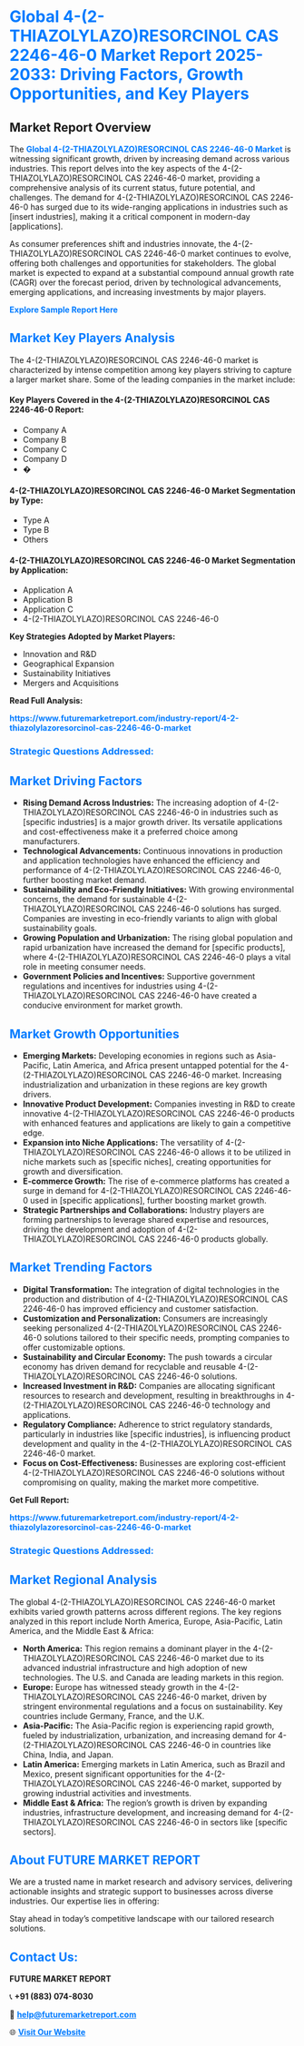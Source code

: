 <h1 style="color: #007BFF;">Global 4-(2-THIAZOLYLAZO)RESORCINOL CAS 2246-46-0 Market Report 2025-2033: Driving Factors, Growth Opportunities, and Key Players</h1>

<section id="overview">
<h2>Market Report Overview</h2>
<p>The <a href="https://www.futuremarketreport.com/industry-report/4-2-thiazolylazoresorcinol-cas-2246-46-0-market" style="color: #007BFF; text-decoration: none;"><strong>Global 4-(2-THIAZOLYLAZO)RESORCINOL CAS 2246-46-0 Market</strong></a> is witnessing significant growth, driven by increasing demand across various industries. This report delves into the key aspects of the 4-(2-THIAZOLYLAZO)RESORCINOL CAS 2246-46-0 market, providing a comprehensive analysis of its current status, future potential, and challenges. The demand for 4-(2-THIAZOLYLAZO)RESORCINOL CAS 2246-46-0 has surged due to its wide-ranging applications in industries such as [insert industries], making it a critical component in modern-day [applications].</p>
<p>As consumer preferences shift and industries innovate, the 4-(2-THIAZOLYLAZO)RESORCINOL CAS 2246-46-0 market continues to evolve, offering both challenges and opportunities for stakeholders. The global market is expected to expand at a substantial compound annual growth rate (CAGR) over the forecast period, driven by technological advancements, emerging applications, and increasing investments by major players.</p>
</section>

<section id="overview">
<p><a href="https://www.futuremarketreport.com/request-sample/reportId=119762" style="color: #007BFF; text-decoration: none;"><strong>Explore Sample Report Here</strong></a></p>
</section>

<section id="key-players">
<h2 style="color: #007BFF;">Market Key Players Analysis</h2>
<p>The 4-(2-THIAZOLYLAZO)RESORCINOL CAS 2246-46-0 market is characterized by intense competition among key players striving to capture a larger market share. Some of the leading companies in the market include:</p>
<h4>Key Players Covered in the 4-(2-THIAZOLYLAZO)RESORCINOL CAS 2246-46-0 Report:</h4>
<ul><li>Company A</li><li>Company B</li><li>Company C</li><li>Company D</li><li>�</li></ul>
<h4>4-(2-THIAZOLYLAZO)RESORCINOL CAS 2246-46-0 Market Segmentation by Type:</h4>
<ul><li>Type A</li><li>Type B</li><li>Others</li></ul>

<h4>4-(2-THIAZOLYLAZO)RESORCINOL CAS 2246-46-0 Market Segmentation by Application:</h4>
<ul><li>Application A</li><li>Application B</li><li>Application C</li><li>4-(2-THIAZOLYLAZO)RESORCINOL CAS 2246-46-0</li></ul>
<p><strong>Key Strategies Adopted by Market Players:</strong></p>
<ul>
<li>Innovation and R&D</li>
<li>Geographical Expansion</li>
<li>Sustainability Initiatives</li>
<li>Mergers and Acquisitions</li>
</ul>
</section>

<section>
<p><strong>Read Full Analysis: </strong></p><a href="https://www.futuremarketreport.com/industry-report/4-2-thiazolylazoresorcinol-cas-2246-46-0-market" style="color: #007BFF; text-decoration: none;"><strong>https://www.futuremarketreport.com/industry-report/4-2-thiazolylazoresorcinol-cas-2246-46-0-market</strong></a>
<h3 style="color: #007BFF;">Strategic Questions Addressed:</h3>
</section>

<section id="driving-factors">
<h2 style="color: #007BFF;">Market Driving Factors</h2>
<ul>
<li><strong>Rising Demand Across Industries:</strong> The increasing adoption of 4-(2-THIAZOLYLAZO)RESORCINOL CAS 2246-46-0 in industries such as [specific industries] is a major growth driver. Its versatile applications and cost-effectiveness make it a preferred choice among manufacturers.</li>
<li><strong>Technological Advancements:</strong> Continuous innovations in production and application technologies have enhanced the efficiency and performance of 4-(2-THIAZOLYLAZO)RESORCINOL CAS 2246-46-0, further boosting market demand.</li>
<li><strong>Sustainability and Eco-Friendly Initiatives:</strong> With growing environmental concerns, the demand for sustainable 4-(2-THIAZOLYLAZO)RESORCINOL CAS 2246-46-0 solutions has surged. Companies are investing in eco-friendly variants to align with global sustainability goals.</li>
<li><strong>Growing Population and Urbanization:</strong> The rising global population and rapid urbanization have increased the demand for [specific products], where 4-(2-THIAZOLYLAZO)RESORCINOL CAS 2246-46-0 plays a vital role in meeting consumer needs.</li>
<li><strong>Government Policies and Incentives:</strong> Supportive government regulations and incentives for industries using 4-(2-THIAZOLYLAZO)RESORCINOL CAS 2246-46-0 have created a conducive environment for market growth.</li>
</ul>
</section>

<section id="growth-opportunities">
<h2 style="color: #007BFF;">Market Growth Opportunities</h2>
<ul>
<li><strong>Emerging Markets:</strong> Developing economies in regions such as Asia-Pacific, Latin America, and Africa present untapped potential for the 4-(2-THIAZOLYLAZO)RESORCINOL CAS 2246-46-0 market. Increasing industrialization and urbanization in these regions are key growth drivers.</li>
<li><strong>Innovative Product Development:</strong> Companies investing in R&D to create innovative 4-(2-THIAZOLYLAZO)RESORCINOL CAS 2246-46-0 products with enhanced features and applications are likely to gain a competitive edge.</li>
<li><strong>Expansion into Niche Applications:</strong> The versatility of 4-(2-THIAZOLYLAZO)RESORCINOL CAS 2246-46-0 allows it to be utilized in niche markets such as [specific niches], creating opportunities for growth and diversification.</li>
<li><strong>E-commerce Growth:</strong> The rise of e-commerce platforms has created a surge in demand for 4-(2-THIAZOLYLAZO)RESORCINOL CAS 2246-46-0 used in [specific applications], further boosting market growth.</li>
<li><strong>Strategic Partnerships and Collaborations:</strong> Industry players are forming partnerships to leverage shared expertise and resources, driving the development and adoption of 4-(2-THIAZOLYLAZO)RESORCINOL CAS 2246-46-0 products globally.</li>
</ul>
</section>

<section id="trending-factors">
<h2 style="color: #007BFF;">Market Trending Factors</h2>
<ul>
<li><strong>Digital Transformation:</strong> The integration of digital technologies in the production and distribution of 4-(2-THIAZOLYLAZO)RESORCINOL CAS 2246-46-0 has improved efficiency and customer satisfaction.</li>
<li><strong>Customization and Personalization:</strong> Consumers are increasingly seeking personalized 4-(2-THIAZOLYLAZO)RESORCINOL CAS 2246-46-0 solutions tailored to their specific needs, prompting companies to offer customizable options.</li>
<li><strong>Sustainability and Circular Economy:</strong> The push towards a circular economy has driven demand for recyclable and reusable 4-(2-THIAZOLYLAZO)RESORCINOL CAS 2246-46-0 solutions.</li>
<li><strong>Increased Investment in R&D:</strong> Companies are allocating significant resources to research and development, resulting in breakthroughs in 4-(2-THIAZOLYLAZO)RESORCINOL CAS 2246-46-0 technology and applications.</li>
<li><strong>Regulatory Compliance:</strong> Adherence to strict regulatory standards, particularly in industries like [specific industries], is influencing product development and quality in the 4-(2-THIAZOLYLAZO)RESORCINOL CAS 2246-46-0 market.</li>
<li><strong>Focus on Cost-Effectiveness:</strong> Businesses are exploring cost-efficient 4-(2-THIAZOLYLAZO)RESORCINOL CAS 2246-46-0 solutions without compromising on quality, making the market more competitive.</li>
</ul>
</section>

<section>
<p><strong>Get Full Report: </strong></p><a href="https://www.futuremarketreport.com/industry-report/4-2-thiazolylazoresorcinol-cas-2246-46-0-market" style="color: #007BFF; text-decoration: none;"><strong>https://www.futuremarketreport.com/industry-report/4-2-thiazolylazoresorcinol-cas-2246-46-0-market</strong></a>
<h3 style="color: #007BFF;">Strategic Questions Addressed:</h3>
</section>


<section id="regional-analysis">
<h2 style="color: #007BFF;">Market Regional Analysis</h2>
<p>The global 4-(2-THIAZOLYLAZO)RESORCINOL CAS 2246-46-0 market exhibits varied growth patterns across different regions. The key regions analyzed in this report include North America, Europe, Asia-Pacific, Latin America, and the Middle East & Africa:</p>
<ul>
<li><strong>North America:</strong> This region remains a dominant player in the 4-(2-THIAZOLYLAZO)RESORCINOL CAS 2246-46-0 market due to its advanced industrial infrastructure and high adoption of new technologies. The U.S. and Canada are leading markets in this region.</li>
<li><strong>Europe:</strong> Europe has witnessed steady growth in the 4-(2-THIAZOLYLAZO)RESORCINOL CAS 2246-46-0 market, driven by stringent environmental regulations and a focus on sustainability. Key countries include Germany, France, and the U.K.</li>
<li><strong>Asia-Pacific:</strong> The Asia-Pacific region is experiencing rapid growth, fueled by industrialization, urbanization, and increasing demand for 4-(2-THIAZOLYLAZO)RESORCINOL CAS 2246-46-0 in countries like China, India, and Japan.</li>
<li><strong>Latin America:</strong> Emerging markets in Latin America, such as Brazil and Mexico, present significant opportunities for the 4-(2-THIAZOLYLAZO)RESORCINOL CAS 2246-46-0 market, supported by growing industrial activities and investments.</li>
<li><strong>Middle East & Africa:</strong> The region’s growth is driven by expanding industries, infrastructure development, and increasing demand for 4-(2-THIAZOLYLAZO)RESORCINOL CAS 2246-46-0 in sectors like [specific sectors].</li>
</ul>
</section>

<footer>
<h2 style="color: #007BFF;">About FUTURE MARKET REPORT</h2>
<p>We are a trusted name in market research and advisory services, delivering actionable insights and strategic support to businesses across diverse industries. Our expertise lies in offering:</p>

<p>Stay ahead in today’s competitive landscape with our tailored research solutions.</p>

<h2 style="color: #007BFF;">Contact Us:</h2>
<p><strong>FUTURE MARKET REPORT</strong></p>
<p>📞 <strong>+91 (883) 074-8030</strong></p>
<p>📧 <strong><a href="mailto:help@futuremarketreport.com" style="color: #007BFF;">help@futuremarketreport.com</a></strong></p>
<p>🌐 <strong><a href="https://www.futuremarketreport.com/" style="color: #007BFF;">Visit Our Website</a></strong></p>
</footer>